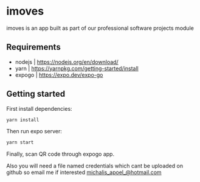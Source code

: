 # imoves
imoves is an app built as part of our professional software projects module

## Requirements
- nodejs | https://nodejs.org/en/download/
- yarn | https://yarnpkg.com/getting-started/install
- expogo | https://expo.dev/expo-go

## Getting started
First install dependencies:
```sh
yarn install
```

Then run expo server:
```sh
yarn start
```

Finally, scan QR code through expogo app.


Also you will need a file named credentials which cant be uploaded on github so email me if interested
michalis_apoel_@hotmail.com
